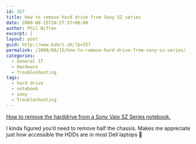 ```yaml
---
id: 357
title: How to remove hard drive from Sony SZ series
date: 2008-08-15T10:27:57+00:00
author: Phil Wiffen
excerpt: |
layout: post
guid: http://www.kabri.uk/?p=357
permalink: /2008/08/15/how-to-remove-hard-drive-from-sony-sz-series/
categories:
  - General IT
  - Hardware
  - Troubleshooting
tags:
  - hard drive
  - notebook
  - sony
  - Troubleshooting
---
```

[How to remove the harddrive from a Sony Vaio SZ Series notebook.](http://laptoplogic.com/resources/detail.php?id=43&page=3)

I kinda figured you&#8217;d need to remove half the chassis. Makes me appreciate just how accessible the HDDs are in most Dell laptops 🙂